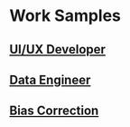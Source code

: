 # Work Samples

## [UI/UX Developer](UI-UX-Developer.md)

## [Data Engineer](Data-Engineer.md)

## [Bias Correction](Bias-Correction.md)
